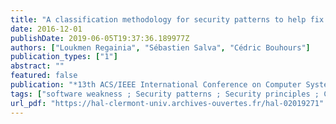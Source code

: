 ```yaml
---
title: "A classification methodology for security patterns to help fix software weaknesses"
date: 2016-12-01
publishDate: 2019-06-05T19:37:36.189977Z
authors: ["Loukmen Regainia", "Sébastien Salva", "Cédric Bouhours"]
publication_types: ["1"]
abstract: ""
featured: false
publication: "*13th ACS/IEEE International Conference on Computer Systems and Applications AICCSA 2016*"
tags: ["software weakness ; Security patterns ; Security principles ; Classification"]
url_pdf: "https://hal-clermont-univ.archives-ouvertes.fr/hal-02019271"
---
```


